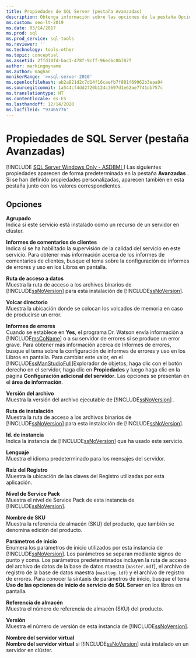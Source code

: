 ```yaml
---
title: Propiedades de SQL Server (pestaña Avanzadas)
description: Obtenga información sobre las opciones de la pestaña Opciones avanzadas del cuadro de diálogo Propiedades de SQL Server, como la ruta de acceso de datos, el id. de la instancia y propiedades personalizadas.
ms.custom: seo-lt-2019
ms.date: 03/14/2017
ms.prod: sql
ms.prod_service: sql-tools
ms.reviewer: ''
ms.technology: tools-other
ms.topic: conceptual
ms.assetid: 2ffd10fd-bac1-478f-9cff-96ed6c8b787f
author: markingmyname
ms.author: maghan
monikerRange: '>=sql-server-2016'
ms.openlocfilehash: ab2a821d2c7d14f16caefb7f881f69962b3eaa94
ms.sourcegitcommit: 1a544cf4dd2720b124c3697d1e62ae7741db757c
ms.translationtype: HT
ms.contentlocale: es-ES
ms.lasthandoff: 12/14/2020
ms.locfileid: "97465776"
---
```

# <a name="sql-server-properties-advanced-tab"></a>Propiedades de SQL Server (pestaña Avanzadas)
[!INCLUDE [SQL Server Windows Only - ASDBMI ](../../includes/applies-to-version/sql-windows-only-asdbmi.md)]
  Las siguientes propiedades aparecen de forma predeterminada en la pestaña **Avanzadas** . Si se han definido propiedades personalizadas, aparecen también en esta pestaña junto con los valores correspondientes.  
  
## <a name="options"></a>Opciones  
 **Agrupado**  
 Indica si este servicio está instalado como un recurso de un servidor en clúster.  
  
 **Informes de comentarios de clientes**  
 Indica si se ha habilitado la supervisión de la calidad del servicio en este servicio. Para obtener más información acerca de los informes de comentarios de clientes, busque el tema sobre la configuración de informes de errores y uso en los Libros en pantalla.  
  
 **Ruta de acceso a datos**  
 Muestra la ruta de acceso a los archivos binarios de [!INCLUDE[ssNoVersion](../../includes/ssnoversion-md.md)] para esta instalación de [!INCLUDE[ssNoVersion](../../includes/ssnoversion-md.md)].  
  
 **Volcar directorio**  
 Muestra la ubicación donde se colocan los volcados de memoria en caso de producirse un error.  
  
 **Informes de errores**  
 Cuando se establece en **Yes**, el programa Dr. Watson envía información a [!INCLUDE[msCoName](../../includes/msconame-md.md)] o a su servidor de errores si se produce un error grave. Para obtener más información acerca de Informes de errores, busque el tema sobre la configuración de informes de errores y uso en los Libros en pantalla. Para cambiar este valor, en el [!INCLUDE[ssManStudioFull](../../includes/ssmanstudiofull-md.md)]Explorador de objetos, haga clic con el botón derecho en el servidor, haga clic en **Propiedades** y luego haga clic en la página **Configuración adicional del servidor**. Las opciones se presentan en el **área de información**.  
  
 **Versión del archivo**  
 Muestra la versión del archivo ejecutable de [!INCLUDE[ssNoVersion](../../includes/ssnoversion-md.md)] .  
  
 **Ruta de instalación**  
 Muestra la ruta de acceso a los archivos binarios de [!INCLUDE[ssNoVersion](../../includes/ssnoversion-md.md)] para esta instalación de [!INCLUDE[ssNoVersion](../../includes/ssnoversion-md.md)].  
  
 **Id. de instancia**  
 Indica la instancia de [!INCLUDE[ssNoVersion](../../includes/ssnoversion-md.md)] que ha usado este servicio.  
  
 **Lenguaje**  
 Muestra el idioma predeterminado para los mensajes del servidor.  
  
 **Raíz del Registro**  
 Muestra la ubicación de las claves del Registro utilizadas por esta aplicación.  
  
 **Nivel de Service Pack**  
 Muestra el nivel de Service Pack de esta instancia de [!INCLUDE[ssNoVersion](../../includes/ssnoversion-md.md)].  
  
 **Nombre de SKU**  
 Muestra la referencia de almacén (SKU) del producto, que también se denomina edición del producto.  
  
 **Parámetros de inicio**  
 Enumera los parámetros de inicio utilizados por esta instancia de [!INCLUDE[ssNoVersion](../../includes/ssnoversion-md.md)]. Los parámetros se separan mediante signos de punto y coma. Los parámetros predeterminados incluyen la ruta de acceso del archivo de datos de la base de datos maestra (`master.mdf`), el archivo de registro de la base de datos maestra (`mastlog.ldf`) y el archivo de registro de errores. Para conocer la sintaxis de parámetros de inicio, busque el tema **Uso de las opciones de inicio de servicio de SQL Server** en los libros en pantalla.  
  
 **Referencia de almacén**  
 Muestra el número de referencia de almacén (SKU) del producto.  
  
 **Versión**  
 Muestra el número de versión de esta instancia de [!INCLUDE[ssNoVersion](../../includes/ssnoversion-md.md)].  
  
 **Nombre del servidor virtual**  
 **Nombre del servidor virtual** si [!INCLUDE[ssNoVersion](../../includes/ssnoversion-md.md)] está instalado en un servidor en clúster.  
  
  
